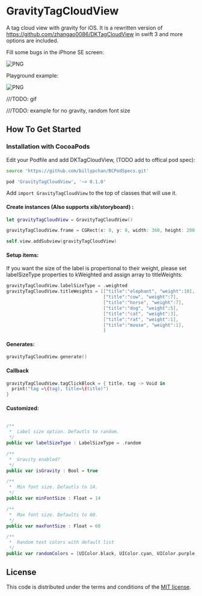 # GravityTagCloudView
A tag cloud view with gravity for iOS. It is a rewritten version of https://github.com/zhangao0086/DKTagCloudView in swift 3 and more options are included.

Fill some bugs in the iPhone SE screen:

![PNG](https://raw.githubusercontent.com/billypchan/DKTagCloudView/master/tagsOfbugs.png)

Playground example:

![PNG](https://raw.githubusercontent.com/billypchan/DKTagCloudView/master/playground.png)

///TODO: gif

///TODO: example for no gravity, random font size


## How To Get Started

### Installation with CocoaPods

Edit your Podfile and add DKTagCloudView, (TODO add to offical pod spec):

``` bash
source 'https://github.com/billypchan/BCPodSpecs.git'

pod 'GravityTagCloudView', '~> 0.1.0'
```

Add `import GravityTagCloudView` to the top of classes that will use it.  
#### Create instances (Also supports xib/storyboard) :

``` Swift
let gravityTagCloudView = GravityTagCloudView()

gravityTagCloudView.frame = CGRect(x: 0, y: 0, width: 360, height: 200)

self.view.addSubview(gravityTagCloudView)

```

#### Setup items:

If you want the size of the label is propertional to their weight, please set labelSizeType properties to kWeighted and assign  array to titleWeights:

``` Swift
gravityTagCloudView.labelSizeType = .weighted
gravityTagCloudView.titleWeights = [["title":"elephant", "weight":10],
                                    ["title":"cow", "weight":7],
                                    ["title":"horse", "weight":7],
                                    ["title":"dog", "weight":5],
                                    ["title":"cat", "weight":3],
                                    ["title":"rat", "weight":1],
                                    ["title":"mouse", "weight":1],
                                    ]
```

#### Generates:

``` Swift
gravityTagCloudView.generate()
```

#### Callback

``` Swift
gravityTagCloudView.tagClickBlock = { title, tag -> Void in       
  print("tag =\(tag), title=\(title)")
}
```

#### Customized:

``` Swift

/**
 *  Label size option. Defautls to random.
 */
public var labelSizeType : LabelSizeType = .random

/**
 *  Gravity enabled?
 */
public var isGravity : Bool = true

/**
 *  Min font size. Defautls to 14.
 */
public var minFontSize : Float = 14

/**
 *  Max font size. Defaults to 60.
 */
public var maxFontSize : Float = 60

/**
 *  Random text colors with default list
 */
public var randomColors = [UIColor.black, UIColor.cyan, UIColor.purple, UIColor.orange, UIColor.red, UIColor.yellow, UIColor.lightGray, UIColor.gray, UIColor.green]
```

## License
This code is distributed under the terms and conditions of the <a href="https://github.com/zhangao0086/DKTagCloudView/master/LICENSE">MIT license</a>.
